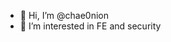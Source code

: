- 👋 Hi, I’m @chae0nion
- 👀 I’m interested in FE and security

<!---
chae0nion/chae0nion is a ✨ special ✨ repository because its `README.md` (this file) appears on your GitHub profile.
You can click the Preview link to take a look at your changes.
--->
